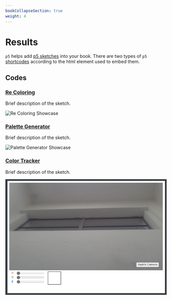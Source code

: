```yaml
---
bookCollapseSection: true
weight: 4
---
```


# Results

`p5` helps add [p5 sketches](https://p5js.org/) into your book. There are two types of `p5` [shortcodes](https://gohugo.io/content-management/shortcodes/) according to the html element used to embed them.

## Codes

### [Re Coloring](./ReColoring)
Brief description of the sketch.

![Re Coloring Showcase](../../../../sketches/ReColoringShowcase.png "Re Coloring")

### [Palette Generator](./PaletteGenerator)
Brief description of the sketch.

![Palette Generator Showcase](../../../../sketches/PaletteGeneratorShowcase.png "Palette Generator")

### [Color Tracker](./ColorTracker)
Brief description of the sketch.

![Color Tracker Showcase](../../../../sketches/ColorTrackerShowcase.png "Color Tracker")